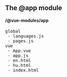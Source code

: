 ## The @app module
#### /@vue-modules/app
<pre>
global
 - languages.js
 - pages.js
vue
 - App.vue
 - app.js
 - en.html
 - hu.html
 - index.html
</pre>


